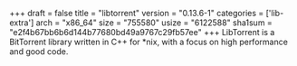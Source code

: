 +++
draft = false
title = "libtorrent"
version = "0.13.6-1"
categories = ['lib-extra']
arch = "x86_64"
size = "755580"
usize = "6122588"
sha1sum = "e2f4b67bb6b6d144b77680bd49a9767c29fb57ee"
+++
LibTorrent is a BitTorrent library written in C++ for *nix, with a focus on high performance and good code.